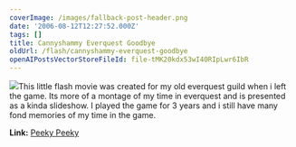 ```yaml
---
coverImage: /images/fallback-post-header.png
date: '2006-08-12T12:27:52.000Z'
tags: []
title: Cannyshammy Everquest Goodbye
oldUrl: /flash/cannyshammy-everquest-goodbye
openAIPostsVectorStoreFileId: file-tMK20kdx53wI40RIpLwr6IbR
---
```


![](/wp-content/uploads/Image/Cannyshammy.jpg)This little flash movie was created for my old everquest guild when i left the game. Its more of a montage of my time in everquest and is presented as a kinda slideshow. I played the game for 3 years and i still have many fond memories of my time in the game.

<!-- more -->

**Link:** [Peeky Peeky](https://www.mikecann.co.uk/flash/cannyshammy2.html)
